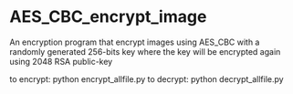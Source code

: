 # AES_CBC_encrypt_image
An encryption program that encrypt images using AES_CBC with a randomly generated 256-bits key where the key will be encrypted again using 2048 RSA public-key


to encrypt: python encrypt_allfile.py
to decrypt: python decrypt_allfile.py
